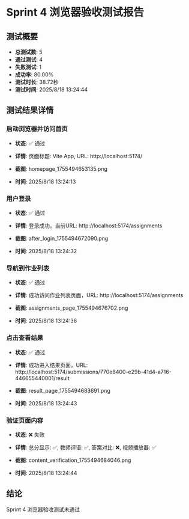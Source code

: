 # Sprint 4 浏览器验收测试报告

## 测试概要
- **总测试数**: 5
- **通过测试**: 4
- **失败测试**: 1
- **成功率**: 80.00%
- **测试时长**: 38.72秒
- **测试时间**: 2025/8/18 13:24:44

## 测试结果详情

### 启动浏览器并访问首页
- **状态**: ✅ 通过
- **详情**: 页面标题: Vite App, URL: http://localhost:5174/

- **截图**: homepage_1755494653135.png
- **时间**: 2025/8/18 13:24:13

### 用户登录
- **状态**: ✅ 通过
- **详情**: 登录成功，当前URL: http://localhost:5174/assignments

- **截图**: after_login_1755494672090.png
- **时间**: 2025/8/18 13:24:32

### 导航到作业列表
- **状态**: ✅ 通过
- **详情**: 成功访问作业列表页面，URL: http://localhost:5174/assignments

- **截图**: assignments_page_1755494676702.png
- **时间**: 2025/8/18 13:24:36

### 点击查看结果
- **状态**: ✅ 通过
- **详情**: 成功进入结果页面，URL: http://localhost:5174/submissions/770e8400-e29b-41d4-a716-446655440001/result

- **截图**: result_page_1755494683691.png
- **时间**: 2025/8/18 13:24:43

### 验证页面内容
- **状态**: ❌ 失败
- **详情**: 总分显示: ✅, 教师评语: ✅, 答案对比: ❌, 视频播放器: ✅

- **截图**: content_verification_1755494684046.png
- **时间**: 2025/8/18 13:24:44


## 结论
Sprint 4 浏览器验收测试未通过

